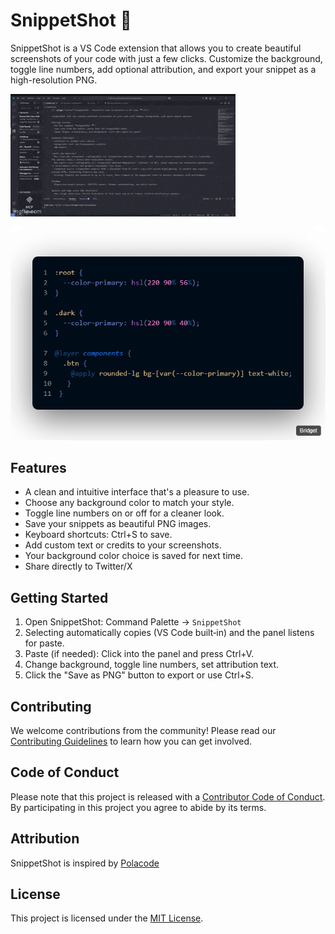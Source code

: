 # SnippetShot 📸

SnippetShot is a VS Code extension that allows you to create beautiful screenshots of your code with just a few clicks. Customize the background, toggle line numbers, add optional attribution, and export your snippet as a high-resolution PNG.

![SnippetShot Demo](assets/demo.gif)

![Example Output](assets/demo-image.png)

## Features
- A clean and intuitive interface that's a pleasure to use.
- Choose any background color to match your style.
- Toggle line numbers on or off for a cleaner look.
- Save your snippets as beautiful PNG images.
- Keyboard shortcuts: Ctrl+S to save.
- Add custom text or credits to your screenshots.
- Your background color choice is saved for next time.
- Share directly to Twitter/X

## Getting Started
1. Open SnippetShot: Command Palette → `SnippetShot`
2. Selecting automatically copies (VS Code built‑in) and the panel listens for paste.
3. Paste (if needed): Click into the panel and press Ctrl+V.
4. Change background, toggle line numbers, set attribution text.
5. Click the "Save as PNG" button to export or use Ctrl+S.

## Contributing
We welcome contributions from the community! Please read our [Contributing Guidelines](doc/CONTRIBUTING.md) to learn how you can get involved.

## Code of Conduct
Please note that this project is released with a [Contributor Code of Conduct](doc/CODE_OF_CONDUCT.md). By participating in this project you agree to abide by its terms.

## Attribution
SnippetShot is inspired by [Polacode](https://github.com/octref/polacode)

## License
This project is licensed under the [MIT License](LICENSE).